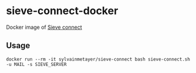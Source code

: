 # sieve-connect-docker


Docker image of [Sieve connect](https://github.com/philpennock/sieve-connect)

## Usage

`docker run --rm -it sylvainmetayer/sieve-connect bash sieve-connect.sh -u MAIL -s SIEVE_SERVER`

